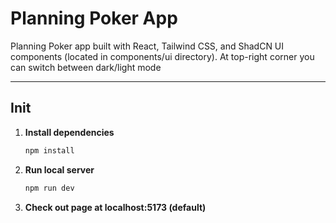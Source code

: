 # Planning Poker App

Planning Poker app built with React, Tailwind CSS, and ShadCN UI components (located in components/ui directory). At top-right corner you can switch between dark/light mode

---

## Init

1. **Install dependencies**

   ```bash
   npm install

   ```

2. **Run local server**
   ```bash
   npm run dev
   ```
3. **Check out page at localhost:5173 (default)**
